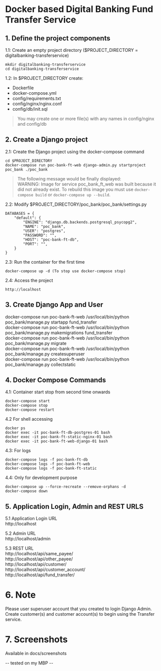 # Docker based Digital Banking Fund Transfer Service

## 1. Define the project components

1.1: Create an empty project directory ($PROJECT_DIRECTORY = digitalbanking-transferservice)  
```
mkdir digitalbanking-transferservice  
cd digitalbanking-transferservice  
```

1.2: In $PROJECT_DIRECTORY create:  
* Dockerfile
* docker-compose.yml
* config/requirements.txt
* config/nginx/nginx.conf
* config/db/init.sql

> You may create one or more file(s) with any names in config/nginx and config/db

## 2. Create a Django project

2.1: Create the Django project using the docker-compose command  
```
cd $PROJECT_DIRECTORY
docker-compose run poc-bank-ft-web django-admin.py startproject poc_bank ./poc_bank
```
>The following message would be finally displayed:  
>WARNING: Image for service poc_bank_ft_web was built because it did not already exist. To rebuild this image you must use `docker-compose build` or `docker-compose up --build`.

2.2: Modify $PROJECT_DIRECTORY/poc_bank/poc_bank/settings.py  
```
DATABASES = {
    "default": {
        "ENGINE": "django.db.backends.postgresql_psycopg2",
        "NAME": "poc_bank",
        "USER": "postgres",
        "PASSWORD": "",
        "HOST": "poc-bank-ft-db",
        "PORT": "",
    }
}
```

2.3: Run the container for the first time
```
docker-compose up -d (To stop use docker-compose stop)  
```

2.4: Access the project  

`http://localhost`

## 3. Create Django App and User
docker-compose run poc-bank-ft-web /usr/local/bin/python poc_bank/manage.py startapp fund_transfer  
docker-compose run poc-bank-ft-web /usr/local/bin/python poc_bank/manage.py makemigrations fund_transfer  
docker-compose run poc-bank-ft-web /usr/local/bin/python poc_bank/manage.py migrate  
docker-compose run poc-bank-ft-web /usr/local/bin/python poc_bank/manage.py createsuperuser  
docker-compose run poc-bank-ft-web /usr/local/bin/python poc_bank/manage.py collectstatic  

## 4. Docker Compose Commands
4.1: Container start stop from second time onwards  
```
docker-compose start
docker-compose stop
docker-compose restart
```

4.2 For shell accessing  
```
docker ps
docker exec -it poc-bank-ft-db-postgres-01 bash
docker exec -it poc-bank-ft-static-nginx-01 bash
docker exec -it poc-bank-ft-web-django-01 bash
```

4.3: For logs  
```
docker-compose logs -f poc-bank-ft-db  
docker-compose logs -f poc-bank-ft-web  
docker-compose logs -f poc-bank-ft-static  
```

4.4: Only for development purpose
```
docker-compose up --force-recreate --remove-orphans -d
docker-compose down
```
## 5. Application Login, Admin and REST URLS

5.1 Application Login URL  
http://localhost  

5.2 Admin URL  
http://localhost/admin  

5.3 REST URL  
http://localhost/api/same_payee/  
http://localhost/api/other_payee/  
http://localhost/api/customer/  
http://localhost/api/customer_account/  
http://localhost/api/fund_transfer/  

# 6. Note
Please user superuser account that you created to login Django Admin.
Create customer(s) and customer account(s) to begin using the Transfer service.

# 7. Screenshots
Available in docs/screenshots  

-- tested on my MBP --
